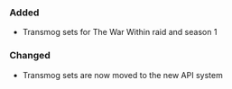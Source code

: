 ### Added
- Transmog sets for The War Within raid and season 1

### Changed
- Transmog sets are now moved to the new API system